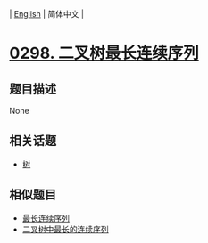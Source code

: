 
| [English](README_EN.md) | 简体中文 |
# [0298. 二叉树最长连续序列](https://leetcode-cn.com/problems/binary-tree-longest-consecutive-sequence/)
## 题目描述
None
## 相关话题
- [树](https://leetcode-cn.com/tag/tree)
## 相似题目
- [最长连续序列](../longest-consecutive-sequence/README.md)
- [二叉树中最长的连续序列](../binary-tree-longest-consecutive-sequence-ii/README.md)
